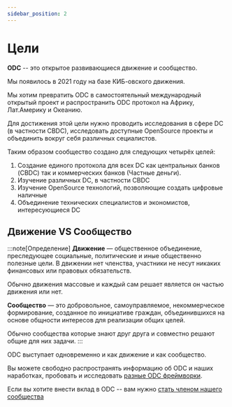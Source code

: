 ```yaml
---
sidebar_position: 2
---
```

# Цели

**ODC** --
это открытое развивающиеся движение 
и сообщество.

Мы появилось в 2021 году на базе КИБ-овского движения. 

Мы хотим превратить ODC в самостоятельный 
международный 
открытый проект 
и распространить ODC протокол 
на Африку, Лат.Америку и Океанию.

Для достижения этой цели 
нужно проводить исследования в сфере DC (в частности CBDC),
исследовать доступные OpenSource проекты
и объединить вокруг себя различных
сециалистов. 

Таким образом сообщество
создано для следующих четырёх целей:
1. Создание единого протокола для всех DC как центральных банков (CBDC) так и коммерческих банков (Частные деньги).
1. Изучение различных DC, в частности CBDC
2. Изучение OpenSource технологий, позволяющие создать цифровые наличные
3. Объединение технических специалистов и экономистов, интересующиеся DC





## Движение VS Сообщество



:::note[Определение]
**Движение** — общественное объединение,
преследующее социальные, политические и иные общественно полезные цели.
В движении нет членства, участники 
не несут никаких финансовых или правовых обязательств.

Обычно движения массовые и каждый сам решает
является он частью движения или нет.

**Сообщество** — это добровольное, самоуправляемое, 
некоммерческое формирование, созданное по инициативе граждан, 
объединившихся на основе общности интересов для реализации 
общих целей. 

Обычно сообщества которые знают друг друга и совместно решают общие 
для них задачи.
:::

ODC выступает одновременно и как движение
и как сообщество.

Вы можете свободно распространять информацию об ODC
и наших наработках, 
пробовать и исследовать 
[разные ODC фреймворки](../../project3/05-fraimworks/index.md).

Если вы хотите внести вклад в ODC --
вам нужно 
[стать членом нашего сообщества](../5-participants/join-to-us.md)
